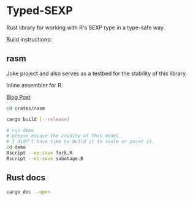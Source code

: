 # Typed-SEXP

Rust library for working with R's SEXP type in a type-safe way.

Build instructions:

## rasm

Joke project and also serves as a testbed for the stability of this library.

Inline assembler for R. 

[Blog Post](https://yumechi.jp/en/blog/2024/dynamically-load-assembler-code-in-r/)

```bash
cd crates/rasm

cargo build [--release]

# run demo
# please excuse the crudity of this model. 
# I didn't have time to build it to scale or paint it.
cd demo
Rscript --no-save fork.R
Rscript --no-save sabotage.R
```

## Rust docs

```bash
cargo doc --open
```